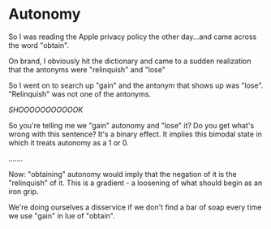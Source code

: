 # Autonomy

So I was reading the Apple privacy policy the other day...and came across the word "obtain".

On brand, I obviously hit the dictionary and came to a sudden realization that the antonyms were "relinquish" and "lose"

So I went on to search up "gain" and the antonym that shows up was "lose". "Relinquish" was not one of the antonyms.

*SHOOOOOOOOOOOK*


So you're telling me we "gain" autonomy and "lose" it? Do you get what's wrong with this sentence? It's a binary effect. It implies this bimodal state in which it treats autonomy as a 1 or 0.

.......

Now: "obtaining" autonomy would imply that the negation of it is the "relinquish" of it. This is a gradient - a loosening of what should begin as an iron grip.


We're doing ourselves a disservice if we don't find a bar of soap every time we use "gain" in lue of "obtain". 
